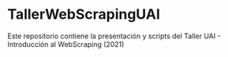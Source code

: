 # TallerWebScrapingUAI
Este repositorio contiene la presentación y scripts del Taller UAI - Introducción al WebScraping (2021)

